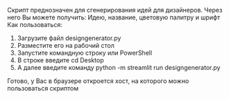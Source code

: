 Скрипт преднозначен для сгенерирования идей для дизайнеров. Через него Вы можете получить: Идею, название, цветовую палитру и шрифт
Как пользоваться:
1. Загрузите файл designgenerator.py
2. Разместите его на рабочий стол
3. Запустите командную строку или PowerShell
4. В строке введите cd Desktop
5. А далее введите команду python -m streamlit run designgenerator.py

Готово, у Вас в браузере откроется хост, на которого можно пользоваться скриптом
